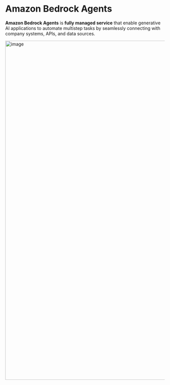 # Amazon Bedrock Agents

**Amazon Bedrock Agents** is **fully managed service** that enable generative AI applications to automate multistep tasks by seamlessly connecting with company systems, APIs, and data sources.

<img width="1071" alt="image" src="https://github.com/user-attachments/assets/1841cdd9-e835-42d5-aaf9-589c4324b6aa" />
